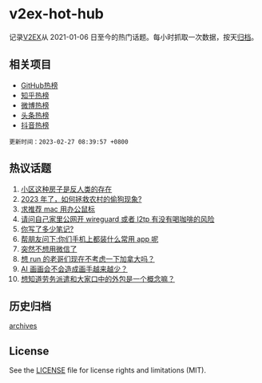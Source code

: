 # v2ex-hot-hub

 记录[V2EX](https://www.v2ex.com/)从 2021-01-06 日至今的热门话题。每小时抓取一次数据，按天[归档](archives)。
 
 ## 相关项目

- [GitHub热榜](https://github.com/lonnyzhang423/github-hot-hub)
- [知乎热榜](https://github.com/lonnyzhang423/zhihu-hot-hub)
- [微博热榜](https://github.com/lonnyzhang423/weibo-hot-hub)
- [头条热榜](https://github.com/lonnyzhang423/toutiao-hot-hub)
- [抖音热榜](https://github.com/lonnyzhang423/douyin-hot-hub)


 `更新时间：2023-02-27 08:39:57 +0800`

## 热议话题

1. [小区这种房子是反人类的存在](https://www.v2ex.com/t/919288)
1. [2023 年了，如何拯救农村的偷狗现象?](https://www.v2ex.com/t/919241)
1. [求推荐 mac 用办公鼠标](https://www.v2ex.com/t/919302)
1. [请问自己家里公网开 wireguard 或者 l2tp 有没有喝咖啡的风险](https://www.v2ex.com/t/919218)
1. [你写了多少笔记?](https://www.v2ex.com/t/919258)
1. [帮朋友问下:你们手机上都装什么常用 app 呢](https://www.v2ex.com/t/919219)
1. [突然不想用微信了](https://www.v2ex.com/t/919304)
1. [想 run 的老哥们现在不考虑一下加拿大吗？](https://www.v2ex.com/t/919339)
1. [AI 画画会不会造成画手越来越少？](https://www.v2ex.com/t/919285)
1. [想知道劳务派遣和大家口中的外包是一个概念嘛？](https://www.v2ex.com/t/919213)

## 历史归档

[archives](archives)

## License

See the [LICENSE](LICENSE) file for license rights and limitations (MIT).
